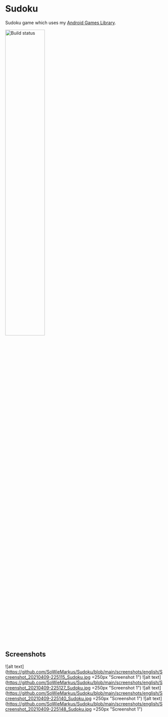# Sudoku
Sudoku game which uses my <a href="https://github.com/SoWieMarkus/Games">Android Games Library</a>.

<a href="https://play.google.com/store/apps/details?id=markus.wieland.sudoku">
        <img src="https://upload.wikimedia.org/wikipedia/commons/7/78/Google_Play_Store_badge_EN.svg" alt="Build status" width="50%">
 </a>

## Screenshots

![alt text](https://github.com/SoWieMarkus/Sudoku/blob/main/screenshots/english/Screenshot_20210409-225115_Sudoku.jpg =250px "Screenshot 1")
![alt text](https://github.com/SoWieMarkus/Sudoku/blob/main/screenshots/english/Screenshot_20210409-225127_Sudoku.jpg =250px "Screenshot 1")
![alt text](https://github.com/SoWieMarkus/Sudoku/blob/main/screenshots/english/Screenshot_20210409-225140_Sudoku.jpg =250px "Screenshot 1")
![alt text](https://github.com/SoWieMarkus/Sudoku/blob/main/screenshots/english/Screenshot_20210409-225148_Sudoku.jpg =250px "Screenshot 1")


